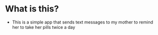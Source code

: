 # What is this?

- This is a simple app that sends text messages to my mother to remind her to take her pills twice a day
